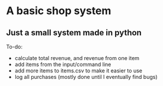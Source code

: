 # A basic shop system
## Just a small system made in python

To-do:
- calculate total revenue, and revenue from one item
- add items from the input/command line
- add more items to items.csv to make it easier to use
- log all purchases (mostly done until I eventually find bugs)
